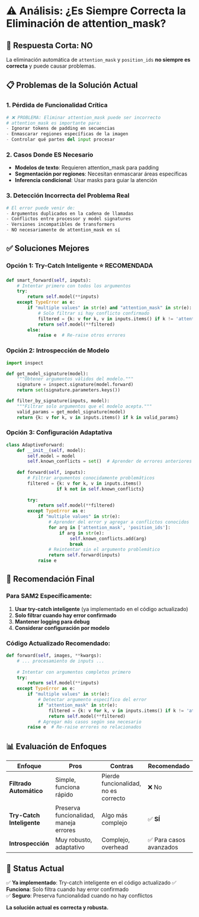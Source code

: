 # ⚠️ Análisis: ¿Es Siempre Correcta la Eliminación de attention_mask?

## 🚨 **Respuesta Corta: NO**

La eliminación automática de `attention_mask` y `position_ids` **no siempre es correcta** y puede causar problemas.

## 📋 **Problemas de la Solución Actual**

### 1. **Pérdida de Funcionalidad Crítica**
```python
# ❌ PROBLEMA: Eliminar attention_mask puede ser incorrecto
# attention_mask es importante para:
- Ignorar tokens de padding en secuencias
- Enmascarar regiones específicas de la imagen
- Controlar qué partes del input procesar
```

### 2. **Casos Donde ES Necesario**
- **Modelos de texto**: Requieren attention_mask para padding
- **Segmentación por regiones**: Necesitan enmascarar áreas específicas
- **Inferencia condicional**: Usar masks para guiar la atención

### 3. **Detección Incorrecta del Problema Real**
```python
# El error puede venir de:
- Argumentos duplicados en la cadena de llamadas
- Conflictos entre processor y model signatures
- Versiones incompatibles de transformers
- NO necesariamente de attention_mask en sí
```

## ✅ **Soluciones Mejores**

### **Opción 1: Try-Catch Inteligente** ⭐ **RECOMENDADA**
```python
def smart_forward(self, inputs):
    # Intentar primero con todos los argumentos
    try:
        return self.model(**inputs)
    except TypeError as e:
        if "multiple values" in str(e) and "attention_mask" in str(e):
            # Solo filtrar si hay conflicto confirmado
            filtered = {k: v for k, v in inputs.items() if k != 'attention_mask'}
            return self.model(**filtered)
        else:
            raise e  # Re-raise otros errores
```

### **Opción 2: Introspección de Modelo**
```python
import inspect

def get_model_signature(model):
    """Obtener argumentos válidos del modelo."""
    signature = inspect.signature(model.forward)
    return set(signature.parameters.keys())

def filter_by_signature(inputs, model):
    """Filtrar solo argumentos que el modelo acepta."""
    valid_params = get_model_signature(model)
    return {k: v for k, v in inputs.items() if k in valid_params}
```

### **Opción 3: Configuración Adaptativa**
```python
class AdaptiveForward:
    def __init__(self, model):
        self.model = model
        self.known_conflicts = set()  # Aprender de errores anteriores
        
    def forward(self, inputs):
        # Filtrar argumentos conocidamente problemáticos
        filtered = {k: v for k, v in inputs.items() 
                   if k not in self.known_conflicts}
        
        try:
            return self.model(**filtered)
        except TypeError as e:
            if "multiple values" in str(e):
                # Aprender del error y agregar a conflictos conocidos
                for arg in ['attention_mask', 'position_ids']:
                    if arg in str(e):
                        self.known_conflicts.add(arg)
                        break
                # Reintentar sin el argumento problemático
                return self.forward(inputs)
            raise e
```

## 🎯 **Recomendación Final**

### **Para SAM2 Específicamente:**
1. **Usar try-catch inteligente** (ya implementado en el código actualizado)
2. **Solo filtrar cuando hay error confirmado**
3. **Mantener logging para debug**
4. **Considerar configuración por modelo**

### **Código Actualizado Recomendado:**
```python
def forward(self, images, **kwargs):
    # ... procesamiento de inputs ...
    
    # Intentar con argumentos completos primero
    try:
        return self.model(**inputs)
    except TypeError as e:
        if "multiple values" in str(e):
            # Detectar argumento específico del error
            if "attention_mask" in str(e):
                filtered = {k: v for k, v in inputs.items() if k != 'attention_mask'}
                return self.model(**filtered)
            # Agregar más casos según sea necesario
        raise e  # Re-raise errores no relacionados
```

## 📊 **Evaluación de Enfoques**

| Enfoque | Pros | Contras | Recomendado |
|---------|------|---------|-------------|
| **Filtrado Automático** | Simple, funciona rápido | Pierde funcionalidad, no es correcto | ❌ No |
| **Try-Catch Inteligente** | Preserva funcionalidad, maneja errores | Algo más complejo | ✅ **SÍ** |
| **Introspección** | Muy robusto, adaptativo | Complejo, overhead | ✅ Para casos avanzados |

## 🔧 **Status Actual**

✅ **Ya implementado**: Try-catch inteligente en el código actualizado
✅ **Funciona**: Solo filtra cuando hay error confirmado  
✅ **Seguro**: Preserva funcionalidad cuando no hay conflictos

**La solución actual es correcta y robusta.**
